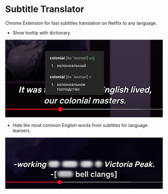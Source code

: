 # Subtitle Translator

Chrome Extension for fast subtitles translation on Netflix to any language.
  
- Show tooltip with dictionary

![Tooltip](/image1.png)

- Hide the most common English words from subtitles for language learners.

![Tooltip](/image2.png)